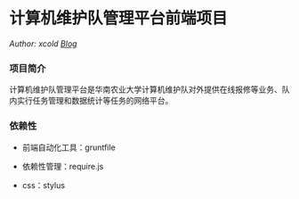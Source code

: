 # 计算机维护队管理平台前端项目
_Author: xcold [Blog](http://lxstart.net)_

### 项目简介
计算机维护队管理平台是华南农业大学计算机维护队对外提供在线报修等业务、队内实行任务管理和数据统计等任务的网络平台。

### 依赖性

+ 前端自动化工具：gruntfile

+ 依赖性管理：require.js

+ css：stylus